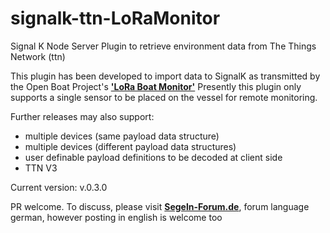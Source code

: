 # signalk-ttn-LoRaMonitor
Signal K Node Server Plugin to retrieve environment data from The Things Network (ttn)

This plugin has been developed to import data to SignalK as transmitted by the Open Boat Project's  [**'LoRa Boat Monitor'**](https://open-boat-projects.org/en/lora-bootsmonitor/ "click to read more")
Presently this plugin only supports a single sensor to be placed on the vessel for remote monitoring.

Further releases may also support:

* multiple devices (same payload data structure)
* multiple devices (different payload data structures)
* user definable payload definitions to be decoded at client side
* TTN V3

Current version: v.0.3.0

PR welcome. 
To discuss, please visit [**Segeln-Forum.de**](https://www.segeln-forum.de/board194-boot-technik/board195-open-boat-projects-org/74840-lora-monitoring-und-alarmserver/#post2124488), forum language german, however posting in english is welcome too
